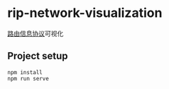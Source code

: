 # rip-network-visualization

[路由信息协议](https://en.wikipedia.org/wiki/Routing_Information_Protocol)可视化

## Project setup
```
npm install
npm run serve
```
